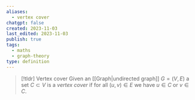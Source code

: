```yaml
---
aliases:
  - vertex cover
chatgpt: false
created: 2023-11-03
last_edited: 2023-11-03
publish: true
tags:
  - maths
  - graph-theory
type: definition
---
```

>[!tldr] Vertex cover
>Given an [[Graph|undirected graph]] $G = (V,E)$ a set $C \subset V$ is a *vertex cover* if for all $(u,v) \in E$ we have $u \in C$ or $v \in C$.

